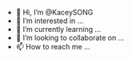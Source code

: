 - 👋 Hi, I’m @KaceySONG
- 👀 I’m interested in ...
- 🌱 I’m currently learning ...
- 💞️ I’m looking to collaborate on ...
- 📫 How to reach me ...

<!---
KaceySONG/KaceySONG is a ✨ special ✨ repository because its `README.md` (this file) appears on your GitHub profile.
You can click the Preview link to take a look at your changes.
--->
